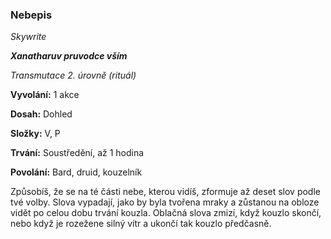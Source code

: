 ### Nebepis

*Skywrite*

***Xanatharuv pruvodce vším***

 *Transmutace 2. úrovně (rituál)*
 

**Vyvolání:** 1 akce

**Dosah:** Dohled

**Složky:** V, P

**Trvání:** Soustředění, až 1 hodina

**Povolání:** Bard, druid, kouzelník
 
Způsobíš, že se na té části nebe, kterou vidíš, zformuje až deset slov podle tvé volby. Slova vypadají, jako by byla tvořena mraky a zůstanou na obloze vidět po celou dobu trvání kouzla. Oblačná slova zmizí, když kouzlo skončí, nebo když je rozežene silný vítr a ukončí tak kouzlo předčasně.